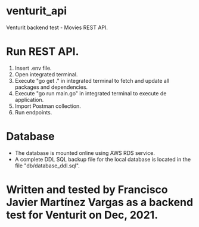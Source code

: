 # venturit_api
 Venturit backend test - Movies REST API.


# Run REST API.
1. Insert .env file.
2. Open integrated terminal.
3. Execute "go get ." in integrated terminal to fetch and update all packages and dependencies.
4. Execute "go run main.go" in integrated terminal to execute de application.
5. Import Postman collection.
6. Run endpoints.


# Database
- The database is mounted online using AWS RDS service.
- A complete DDL SQL backup file for the local database is located in the file "db/database_ddl.sql".


# Written and tested by Francisco Javier Martínez Vargas as a backend test for Venturit on Dec, 2021.

